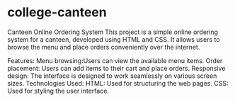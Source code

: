 # college-canteen 
Canteen Online Ordering System
This project is a simple online ordering system for a canteen, developed using HTML and CSS. It allows users to browse the menu and place orders conveniently over the internet.

Features:
Menu browsing:Users can view the available menu items.
Order placement: Users can add items to their cart and place orders.
Responsive design: The interface is designed to work seamlessly on various screen sizes.
Technologies Used:
HTML: Used for structuring the web pages.
CSS: Used for styling the user interface.
